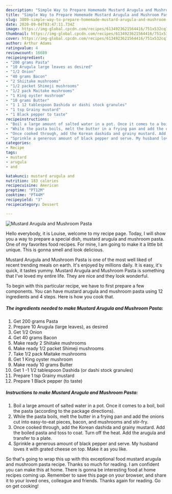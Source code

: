 ```yaml
---
description: "Simple Way to Prepare Homemade Mustard Arugula and Mushroom Pasta"
title: "Simple Way to Prepare Homemade Mustard Arugula and Mushroom Pasta"
slug: 3809-simple-way-to-prepare-homemade-mustard-arugula-and-mushroom-pasta
date: 2020-09-04T03:47:11.734Z
image: https://img-global.cpcdn.com/recipes/6134923621564416/751x532cq70/mustard-arugula-and-mushroom-pasta-recipe-main-photo.jpg
thumbnail: https://img-global.cpcdn.com/recipes/6134923621564416/751x532cq70/mustard-arugula-and-mushroom-pasta-recipe-main-photo.jpg
cover: https://img-global.cpcdn.com/recipes/6134923621564416/751x532cq70/mustard-arugula-and-mushroom-pasta-recipe-main-photo.jpg
author: Arthur Adams
ratingvalue: 4
reviewcount: 16689
recipeingredient:
- "200 grams Pasta"
- "10 Arugula large leaves as desired"
- "1/2 Onion"
- "40 grams Bacon"
- "2 Shiitake mushrooms"
- "1/2 packet Shimeji mushrooms"
- "1/2 pack Maitake mushrooms"
- "1 King oyster mushroom"
- "10 grams Butter"
- "1 1 12 tablespoon Dashida or dashi stock granules"
- "1 tsp Grainy mustard"
- "1 Black pepper to taste"
recipeinstructions:
- "Boil a large amount of salted water in a pot. Once it comes to a boil, boil the pasta (according to the package directions)."
- "While the pasta boils, melt the butter in a frying pan and add the onions cut into easy-to-eat pieces, bacon, and mushrooms and stir-fry."
- "Once cooked through, add the Korean dashida and grainy mustard. Add the boiled pasta and toss to coat. Turn off the heat. Add the arugula and transfer to a plate."
- "Sprinkle a generous amount of black pepper and serve. My husband loves it with grated cheese on top. Make it as you like."
categories:
- Recipe
tags:
- mustard
- arugula
- and

katakunci: mustard arugula and 
nutrition: 183 calories
recipecuisine: American
preptime: "PT12M"
cooktime: "PT44M"
recipeyield: "3"
recipecategory: Dessert

---
```



![Mustard Arugula and Mushroom Pasta](https://img-global.cpcdn.com/recipes/6134923621564416/751x532cq70/mustard-arugula-and-mushroom-pasta-recipe-main-photo.jpg)

Hello everybody, it is Louise, welcome to my recipe page. Today, I will show you a way to prepare a special dish, mustard arugula and mushroom pasta. One of my favorites food recipes. For mine, I am going to make it a little bit unique. This is gonna smell and look delicious.



Mustard Arugula and Mushroom Pasta is one of the most well liked of recent trending meals on earth. It's enjoyed by millions daily. It is easy, it's quick, it tastes yummy. Mustard Arugula and Mushroom Pasta is something that I've loved my entire life. They are nice and they look wonderful.


To begin with this particular recipe, we have to first prepare a few components. You can have mustard arugula and mushroom pasta using 12 ingredients and 4 steps. Here is how you cook that.

<!--inarticleads1-->

##### The ingredients needed to make Mustard Arugula and Mushroom Pasta:

1. Get 200 grams Pasta
1. Prepare 10 Arugula (large leaves), as desired
1. Get 1/2 Onion
1. Get 40 grams Bacon
1. Make ready 2 Shiitake mushrooms
1. Make ready 1/2 packet Shimeji mushrooms
1. Take 1/2 pack Maitake mushrooms
1. Get 1 King oyster mushroom
1. Make ready 10 grams Butter
1. Get 1 -1 1/2 tablespoon Dashida (or dashi stock granules)
1. Prepare 1 tsp Grainy mustard
1. Prepare 1 Black pepper (to taste)




<!--inarticleads2-->

##### Instructions to make Mustard Arugula and Mushroom Pasta:

1. Boil a large amount of salted water in a pot. Once it comes to a boil, boil the pasta (according to the package directions).
1. While the pasta boils, melt the butter in a frying pan and add the onions cut into easy-to-eat pieces, bacon, and mushrooms and stir-fry.
1. Once cooked through, add the Korean dashida and grainy mustard. Add the boiled pasta and toss to coat. Turn off the heat. Add the arugula and transfer to a plate.
1. Sprinkle a generous amount of black pepper and serve. My husband loves it with grated cheese on top. Make it as you like.




So that's going to wrap this up with this exceptional food mustard arugula and mushroom pasta recipe. Thanks so much for reading. I am confident you can make this at home. There is gonna be interesting food at home recipes coming up. Remember to save this page on your browser, and share it to your loved ones, colleague and friends. Thanks again for reading. Go on get cooking!
